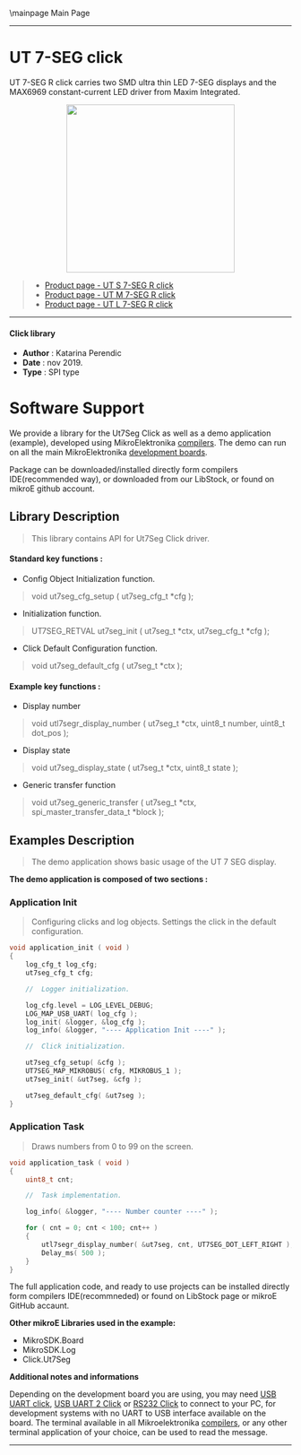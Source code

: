 \mainpage Main Page
 
 

---
# UT 7-SEG click

UT 7-SEG R click carries two SMD ultra thin LED 7-SEG displays and the MAX6969 constant-current LED driver from Maxim Integrated.

<p align="center">
  <img src="https://download.mikroe.com/images/click_for_ide/grupe/ut-7-seg-group-click.png" height=300px>
</p>

> - [Product page - UT S 7-SEG R click](<https://www.mikroe.com/ut-s-7-seg-r-click>)
> - [Product page - UT M 7-SEG R click](<https://www.mikroe.com/ut-m-7-seg-r-click>)
> - [Product page - UT L 7-SEG R click](<https://www.mikroe.com/ut-l-7-seg-r-click>)

---

#### Click library 

- **Author**        : Katarina Perendic
- **Date**          : nov 2019.
- **Type**          : SPI type


# Software Support

We provide a library for the Ut7Seg Click 
as well as a demo application (example), developed using MikroElektronika 
[compilers](https://shop.mikroe.com/compilers). 
The demo can run on all the main MikroElektronika [development boards](https://shop.mikroe.com/development-boards).

Package can be downloaded/installed directly form compilers IDE(recommended way), or downloaded from our LibStock, or found on mikroE github account. 

## Library Description

> This library contains API for Ut7Seg Click driver.

#### Standard key functions :

- Config Object Initialization function.
> void ut7seg_cfg_setup ( ut7seg_cfg_t *cfg ); 
 
- Initialization function.
> UT7SEG_RETVAL ut7seg_init ( ut7seg_t *ctx, ut7seg_cfg_t *cfg );

- Click Default Configuration function.
> void ut7seg_default_cfg ( ut7seg_t *ctx );


#### Example key functions :

- Display number
> void utl7segr_display_number ( ut7seg_t *ctx, uint8_t number, uint8_t dot_pos );
 
- Display state
> void ut7seg_display_state ( ut7seg_t *ctx, uint8_t state );

- Generic transfer function
> void ut7seg_generic_transfer ( ut7seg_t *ctx, spi_master_transfer_data_t *block );

## Examples Description

> The demo application shows basic usage of the UT 7 SEG display.

**The demo application is composed of two sections :**

### Application Init 

> Configuring clicks and log objects.
> Settings the click in the default configuration.

```c
void application_init ( void )
{
    log_cfg_t log_cfg;
    ut7seg_cfg_t cfg;

    //  Logger initialization.

    log_cfg.level = LOG_LEVEL_DEBUG;
    LOG_MAP_USB_UART( log_cfg );
    log_init( &logger, &log_cfg );
    log_info( &logger, "---- Application Init ----" );

    //  Click initialization.

    ut7seg_cfg_setup( &cfg );
    UT7SEG_MAP_MIKROBUS( cfg, MIKROBUS_1 );
    ut7seg_init( &ut7seg, &cfg );

    ut7seg_default_cfg( &ut7seg );
}
```

### Application Task

> Draws numbers from 0 to 99 on the screen.

```c
void application_task ( void )
{
    uint8_t cnt;

    //  Task implementation.

    log_info( &logger, "---- Number counter ----" );

    for ( cnt = 0; cnt < 100; cnt++ )
    {
        utl7segr_display_number( &ut7seg, cnt, UT7SEG_DOT_LEFT_RIGHT );
        Delay_ms( 500 );
    }
}
```

The full application code, and ready to use projects can be  installed directly form compilers IDE(recommneded) or found on LibStock page or mikroE GitHub accaunt.

**Other mikroE Libraries used in the example:** 

- MikroSDK.Board
- MikroSDK.Log
- Click.Ut7Seg

**Additional notes and informations**

Depending on the development board you are using, you may need 
[USB UART click](https://shop.mikroe.com/usb-uart-click), 
[USB UART 2 Click](https://shop.mikroe.com/usb-uart-2-click) or 
[RS232 Click](https://shop.mikroe.com/rs232-click) to connect to your PC, for 
development systems with no UART to USB interface available on the board. The 
terminal available in all Mikroelektronika 
[compilers](https://shop.mikroe.com/compilers), or any other terminal application 
of your choice, can be used to read the message.



---
